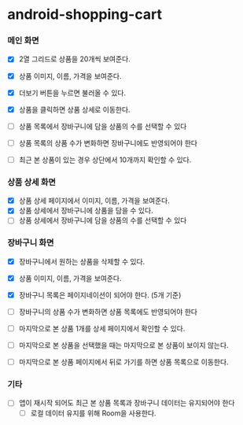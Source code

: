 # android-shopping-cart

### 메인 화면

- [x] 2열 그리드로 상품을 20개씩 보여준다.
- [x] 상품 이미지, 이름, 가격을 보여준다.
- [x] 더보기 버튼을 누르면 불러올 수 있다.
- [x] 상품을 클릭하면 상품 상세로 이동한다.
- [ ] 상품 목록에서 장바구니에 담을 상품의 수를 선택할 수 있다
- [ ] 상품 목록의 상품 수가 변화하면 장바구니에도 반영되어야 한다
- [ ] 최근 본 상품이 있는 경우 상단에서 10개까지 확인할 수 있다.


### 상품 상세 화면

- [x] 상품 상세 페이지에서 이미지, 이름, 가격을 보여준다.
- [x] 상품 상세에서 장바구니에 상품을 담을 수 있다.
- [ ] 상품 상세에서 장바구니에 담을 상품의 수를 선택할 수 있다

### 장바구니 화면

- [x] 장바구니에서 원하는 상품을 삭제할 수 있다.
- [x] 상품 이미지, 이름, 가격을 보여준다.
- [x] 장바구니 목록은 페이지네이션이 되어야 한다. (5개 기준)
- [ ] 장바구니의 상품 수가 변화하면 상품 목록에도 반영되어야 한다
- [ ] 마지막으로 본 상품 1개를 상세 페이지에서 확인할 수 있다.
- [ ] 마지막으로 본 상품을 선택했을 때는 마지막으로 본 상품이 보이지 않는다.
- [ ] 마지막으로 본 상품 페이지에서 뒤로 가기를 하면 상품 목록으로 이동한다.


### 기타

- [ ] 앱이 재시작 되어도 최근 본 상품 목록과 장바구니 데이터는 유지되어야 한다
  - [ ] 로컬 데이터 유지를 위해 Room을 사용한다.